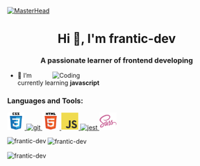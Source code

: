 [![MasterHead](https://mir-s3-cdn-cf.behance.net/project_modules/2800_opt_1/79731568097599.5b50bca477735.jpg)](https://github.com/frantic-dev)
<h1 align="center">Hi 👋, I'm frantic-dev</h1>
<h3 align="center">A passionate learner of frontend developing</h3>
<img align="right" alt="Coding" width="400" src="https://d6f6d0kpz0gyr.cloudfront.net/uploads/images-archive/Blog/Gifs/coding.gif">

- 🌱 I’m currently learning **javascript**



<h3 align="left">Languages and Tools:</h3>
<p align="left"> <a href="https://www.w3schools.com/css/" target="_blank" rel="noreferrer"> <img src="https://raw.githubusercontent.com/devicons/devicon/master/icons/css3/css3-original-wordmark.svg" alt="css3" width="40" height="40"/> </a> <a href="https://git-scm.com/" target="_blank" rel="noreferrer"> <img src="https://www.vectorlogo.zone/logos/git-scm/git-scm-icon.svg" alt="git" width="40" height="40"/> </a> <a href="https://www.w3.org/html/" target="_blank" rel="noreferrer"> <img src="https://raw.githubusercontent.com/devicons/devicon/master/icons/html5/html5-original-wordmark.svg" alt="html5" width="40" height="40"/> </a> <a href="https://developer.mozilla.org/en-US/docs/Web/JavaScript" target="_blank" rel="noreferrer"> <img src="https://raw.githubusercontent.com/devicons/devicon/master/icons/javascript/javascript-original.svg" alt="javascript" width="40" height="40"/> </a> <a href="https://jestjs.io" target="_blank" rel="noreferrer"> <img src="https://www.vectorlogo.zone/logos/jestjsio/jestjsio-icon.svg" alt="jest" width="40" height="40"/> </a> <a href="https://sass-lang.com" target="_blank" rel="noreferrer"> <img src="https://raw.githubusercontent.com/devicons/devicon/master/icons/sass/sass-original.svg" alt="sass" width="40" height="40"/> </a> </p>

<p><img align="left" src="https://github-readme-stats.vercel.app/api/top-langs?username=frantic-dev&show_icons=true&locale=en&layout=compact" alt="frantic-dev" /></p>

<p>&nbsp;<img align="center" src="https://github-readme-stats.vercel.app/api?username=frantic-dev&show_icons=true&locale=en" alt="frantic-dev" /></p>

<p><img align="center" src="https://github-readme-streak-stats.herokuapp.com/?user=frantic-dev&" alt="frantic-dev" /></p>
